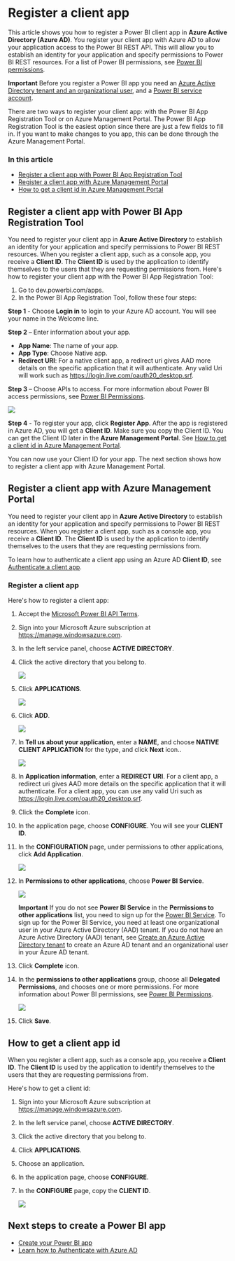 ﻿<properties
   pageTitle="Register a client app"
   description="Register a client app"
   services="powerbi"
   documentationCenter=""
   authors="dvana"
   manager="mblythe"
   editor=""
   tags=""/>

<tags
   ms.service="powerbi"
   ms.devlang="NA"
   ms.topic="article"
   ms.tgt_pltfrm="NA"
   ms.workload="powerbi"
   ms.date="11/01/2015"
   ms.author="derrickv"/>

# Register a client app

This article shows you how to register a Power BI client app in **Azure Active Directory (Azure AD)**. You register your client app with Azure AD to allow your application access to the Power BI REST API. This will allow you to establish an identity for your application and specify permissions to Power BI REST resources. For a list of Power BI permissions, see [Power BI permissions](powerbi-developer-power-bi-permissions.md).

**Important** Before you register a Power BI app you need an [Azure Active Directory tenant and an organizational user](powerbi-developer-create-an-azure-active-directory-tenant.md), and a [Power BI service account](powerbi-developer-sign-up-for-power-bi-service.md).

There are two ways to register your client app: with the Power BI App Registration Tool or on Azure Management Portal. The Power BI App Registration Tool is the easiest option since there are just a few fields to fill in. If you want to make changes to you app, this can be done through the Azure Management Portal.

### In this article

- [Register a client app with Power BI App Registration Tool](#clientTool)
- [Register a client app with Azure Management Portal](#client)
- [How to get a client id in Azure Management Portal](#clientID)

<a name="clientTool"></a>
## Register a client app with Power BI App Registration Tool
You need to register your client app in **Azure Active Directory** to establish an identity for your application and specify permissions to Power BI REST resources. When you register a client app, such as a console app, you receive a **Client ID**.  The **Client ID** is used by the application to identify themselves to the users that they are requesting permissions from.
Here's how to register your client app with the Power BI App Registration Tool:

1.	Go to dev.powerbi.com/apps.
2.	In the Power BI App Registration Tool, follow these four steps:

**Step 1** - Choose **Login in** to login to your Azure AD account. You will see your name in the Welcome line.

**Step 2** – Enter information about your app.
* **App Name**: The name of your app.
* **App Type**: Choose Native app.
* **Redirect URI**: For a native client app, a redirect uri gives AAD more details on the specific application that it will authenticate. Any valid Uri will work such as https://login.live.com/oauth20_desktop.srf.

**Step 3** – Choose APIs to access. For more information about Power BI access permissions, see [Power BI Permissions](powerbi-developer-power-bi-permissions.md).

![](media/powerbi-developer-register-a-client-app/register-app-tool-step-3.png)

**Step 4** - To register your app, click **Register App**. After the app is registered in Azure AD, you will get a **Client ID**. Make sure you copy the Client ID. You can get the Client ID later in the **Azure Management Portal**. See [How to get a client id in Azure Management Portal](#clientID).

You can now use your Client ID for your app. The next section shows how to register a client app with Azure Management Portal.

<a name="client"></a>
## Register a client app with Azure Management Portal
You need to register your client app in **Azure Active Directory** to establish an identity for your application and specify permissions to Power BI REST resources. When you register a client app, such as a console app, you receive a **Client ID**.  The **Client ID** is used by the application to identify themselves to the users that they are requesting permissions from.

To learn how to authenticate a client app using an Azure AD **Client ID**, see [Authenticate a client app](powerbi-developer-authenticate-a-client-app.md).

### Register a client app

Here's how to register a client app:
1. Accept the [Microsoft Power BI API Terms](https://powerbi.microsoft.com/en-us/api-terms).
2. Sign into your Microsoft Azure subscription at https://manage.windowsazure.com.
3. In the left service panel, choose **ACTIVE DIRECTORY**.
4. Click the active directory that you belong to.

    ![](media/powerbi-developer-register-a-client-app/register-app-ad.png)

5. Click **APPLICATIONS**.

    ![](media/powerbi-developer-register-a-client-app/register-app-applications.png)

6. Click **ADD**.

    ![](media/powerbi-developer-register-a-client-app/register-app-add.png)

7. In **Tell us about your application**, enter a **NAME**, and choose **NATIVE CLIENT APPLICATION** for the type, and click **Next** icon..

    ![](media/powerbi-developer-register-a-client-app/register-app-client-app.png)

8. In **Application information**, enter a **REDIRECT URI**. For a client app, a redirect uri gives AAD more details on the specific application that it will authenticate. For a client app, you can use any valid Uri such as https://login.live.com/oauth20_desktop.srf.

9.	Click the **Complete** icon.
10.	In the application page, choose **CONFIGURE**. You will see your **CLIENT ID**.
11.	In the **CONFIGURATION** page, under permissions to other applications, click **Add Application**.

    ![](media/powerbi-developer-register-a-client-app/register-app-add-application.png)

12. In **Permissions to other applications**, choose **Power BI Service**.

    ![](media/powerbi-developer-register-a-client-app/register-app-permissions-to-other-applications.png)

      **Important** If you do not see **Power BI Service** in the **Permissions to other applications** list, you need to sign up for the [Power BI Service](https://www.powerbi.com/). To sign up for the Power BI Service, you need at least one organizational user in your Azure Active Directory (AAD) tenant. If you do not have an Azure Active Directory (AAD) tenant, see [Create an Azure Active Directory tenant](powerbi-developer-create-an-azure-active-directory-tenant.md) to create an Azure AD tenant and an organizational user in your Azure AD tenant.

13. Click **Complete** icon.
14. In the **permissions to other applications** group, choose all **Delegated Permissions**, and chooses one or more permissions. For more information about Power BI permissions, see [Power BI Permissions](powerbi-developer-power-bi-permissions.md).

    ![](media/powerbi-developer-register-a-client-app/register-app-delegated-permissions.png)

15. Click **Save**.

<a name="clientID"></a>
## How to get a client app id
When you register a client app, such as a console app, you receive a **Client ID**.  The **Client ID** is used by the application to identify themselves to the users that they are requesting permissions from.

Here's how to get a client id:

1. Sign into your Microsoft Azure subscription at https://manage.windowsazure.com.
2. In the left service panel, choose **ACTIVE DIRECTORY**.
3. Click the active directory that you belong to.
4. Click **APPLICATIONS**.
5. Choose an application.
6. In the application page, choose **CONFIGURE**.
7. In the **CONFIGURE** page, copy the **CLIENT ID**.

    ![](media/powerbi-developer-register-a-client-app/register-app-clientid.png)

## Next steps to create a Power BI app
- [Create your Power BI app](powerbi-developer-introduction-to-creating-a-power-bi-app.md)
- [Learn how to Authenticate with Azure AD](powerbi-developer-authenticate-to-power-bi-service.md)
